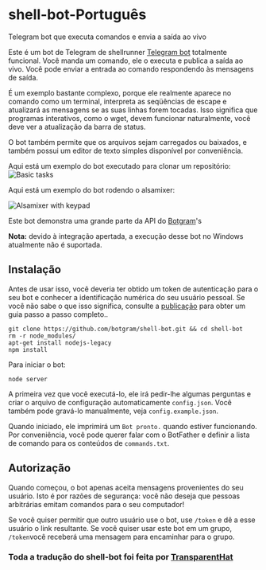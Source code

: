 # shell-bot-Português
Telegram bot que executa comandos e envia a saída ao vivo

Este é um bot de Telegram de shellrunner [Telegram bot][] totalmente funcional. 
Você manda um comando, ele o executa e publica a saída ao vivo. 
Você pode enviar a entrada ao comando respondendo às mensagens de saída.

É um exemplo bastante complexo, porque ele realmente aparece no comando como um terminal, interpreta as seqüências de escape e atualizará as mensagens se as suas linhas forem tocadas. 
Isso significa que programas interativos, como o wget, devem funcionar naturalmente, você deve ver a atualização da barra de status.

O bot também permite que os arquivos sejam carregados ou baixados, e também possui um editor de texto simples disponível por conveniência.

Aqui está um exemplo do bot executado para clonar um repositório:
![Basic tasks](http://i.imgur.com/Xxtoe4G.png)

Aqui está um exemplo do bot rodendo o alsamixer:

![Alsamixer with keypad](http://i.imgur.com/j8aXFLd.png)

Este bot demonstra uma grande parte da API do [Botgram][]'s

**Nota:** devido à integração apertada, a execução desse bot no Windows atualmente não é suportada.

## Instalação

Antes de usar isso, você deveria ter obtido um token de autenticação para o seu bot e conhecer a identificação numérica do seu usuário pessoal. Se você não sabe o que isso significa, consulte a [publicação][] para obter um guia passo a passo completo..

~~~
git clone https://github.com/botgram/shell-bot.git && cd shell-bot 
rm -r node_modules/
apt-get install nodejs-legacy
npm install
~~~

Para iniciar o bot:

~~~
node server
~~~

A primeira vez que você executá-lo, ele irá pedir-lhe algumas perguntas e criar o arquivo de configuração automaticamente  `config.json`. Você também pode gravá-lo manualmente, veja `config.example.json`.

Quando iniciado, ele imprimirá um  `Bot pronto.` quando estiver funcionando. Por conveniência, você pode querer falar com o BotFather e definir a lista de comando para os conteúdos de `commands.txt`.


## Autorização

Quando começou, o bot apenas aceita mensagens provenientes do seu usuário. Isto é por razões de segurança: você não deseja que pessoas arbitrárias emitam comandos para o seu computador!

Se você quiser permitir que outro usuário use o bot, use `/token` e dê a esse usuário o link resultante. Se você quiser usar este bot em um grupo,
`/token`você receberá uma mensagem para encaminhar para o grupo.

### Toda a tradução do shell-bot foi feita por [TransparentHat][]
[TransparentHat]: https://t.me/hostkilled
[Telegram bot]: https://core.telegram.org/bots
[Botgram]: https://botgram.js.org
[publicação]: https://jmendeth.com/blog/telegram-shell-bot/
